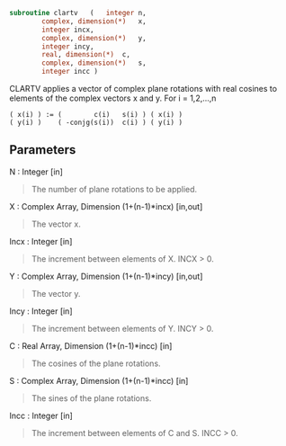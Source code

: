 ```fortran
subroutine clartv	(	integer	n,
		complex, dimension(*)	x,
		integer	incx,
		complex, dimension(*)	y,
		integer	incy,
		real, dimension(*)	c,
		complex, dimension(*)	s,
		integer	incc )
```

 CLARTV applies a vector of complex plane rotations with real cosines
 to elements of the complex vectors x and y. For i = 1,2,...,n

    ( x(i) ) := (        c(i)   s(i) ) ( x(i) )
    ( y(i) )    ( -conjg(s(i))  c(i) ) ( y(i) )

## Parameters
N : Integer [in]
> The number of plane rotations to be applied.

X : Complex Array, Dimension (1+(n-1)*incx) [in,out]
> The vector x.

Incx : Integer [in]
> The increment between elements of X. INCX > 0.

Y : Complex Array, Dimension (1+(n-1)*incy) [in,out]
> The vector y.

Incy : Integer [in]
> The increment between elements of Y. INCY > 0.

C : Real Array, Dimension (1+(n-1)*incc) [in]
> The cosines of the plane rotations.

S : Complex Array, Dimension (1+(n-1)*incc) [in]
> The sines of the plane rotations.

Incc : Integer [in]
> The increment between elements of C and S. INCC > 0.

